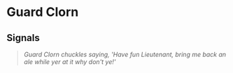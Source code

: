# Guard Clorn
## Signals

>*Guard Clorn chuckles saying, 'Have fun Lieutenant, bring me back an ale while yer at it why don't ye!'*